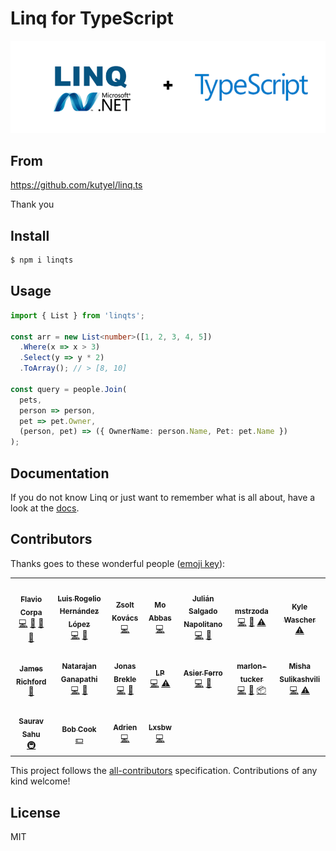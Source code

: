 # Linq for TypeScript

[![linqts](https://raw.githubusercontent.com/Lxsbw/linqts/master/linqts.png)](http://www.typescriptlang.org)

## From

https://github.com/kutyel/linq.ts

Thank you

## Install

```sh
$ npm i linqts
```

## Usage

```typescript
import { List } from 'linqts';

const arr = new List<number>([1, 2, 3, 4, 5])
  .Where(x => x > 3)
  .Select(y => y * 2)
  .ToArray(); // > [8, 10]

const query = people.Join(
  pets,
  person => person,
  pet => pet.Owner,
  (person, pet) => ({ OwnerName: person.Name, Pet: pet.Name })
);
```

## Documentation

If you do not know Linq or just want to remember what is all about, have a look at the [docs](http://kutyel.github.io/linq.ts/docs/classes/list/index.html).

## Contributors

Thanks goes to these wonderful people ([emoji key](https://github.com/kentcdodds/all-contributors#emoji-key)):

<!-- ALL-CONTRIBUTORS-LIST:START - Do not remove or modify this section -->
<!-- prettier-ignore-start -->
<!-- markdownlint-disable -->
<table>
  <tr>
    <td align="center"><a href="http://flaviocorpa.com"><img src="https://avatars0.githubusercontent.com/u/5127501?v=3?s=100" width="100px;" alt=""/><br /><sub><b>Flavio Corpa</b></sub></a><br /><a href="https://github.com/kutyel/linq.ts/commits?author=kutyel" title="Code">💻</a> <a href="#question-kutyel" title="Answering Questions">💬</a> <a href="https://github.com/kutyel/linq.ts/commits?author=kutyel" title="Documentation">📖</a> <a href="https://github.com/kutyel/linq.ts/pulls?q=is%3Apr+reviewed-by%3Akutyel" title="Reviewed Pull Requests">👀</a></td>
    <td align="center"><a href="https://github.com/Kurtz1993"><img src="https://avatars1.githubusercontent.com/u/5412470?v=3?s=100" width="100px;" alt=""/><br /><sub><b>Luis Rogelio Hernández López</b></sub></a><br /><a href="https://github.com/kutyel/linq.ts/commits?author=Kurtz1993" title="Code">💻</a> <a href="#tool-Kurtz1993" title="Tools">🔧</a></td>
    <td align="center"><a href="https://github.com/zskovacs"><img src="https://avatars3.githubusercontent.com/u/20083522?v=3?s=100" width="100px;" alt=""/><br /><sub><b>Zsolt Kovács</b></sub></a><br /><a href="https://github.com/kutyel/linq.ts/commits?author=zskovacs" title="Code">💻</a></td>
    <td align="center"><a href="https://github.com/abbasmhd"><img src="https://avatars2.githubusercontent.com/u/1510389?v=3?s=100" width="100px;" alt=""/><br /><sub><b>Mo Abbas</b></sub></a><br /><a href="https://github.com/kutyel/linq.ts/commits?author=abbasmhd" title="Code">💻</a></td>
    <td align="center"><a href="https://euipo.europa.eu/ohimportal/404"><img src="https://avatars3.githubusercontent.com/u/13154847?v=3?s=100" width="100px;" alt=""/><br /><sub><b>Julián Salgado Napolitano</b></sub></a><br /><a href="https://github.com/kutyel/linq.ts/commits?author=keropodium" title="Code">💻</a> <a href="#tool-keropodium" title="Tools">🔧</a></td>
    <td align="center"><a href="https://github.com/mstrzoda"><img src="https://avatars0.githubusercontent.com/u/22657637?v=3?s=100" width="100px;" alt=""/><br /><sub><b>mstrzoda</b></sub></a><br /><a href="https://github.com/kutyel/linq.ts/commits?author=mstrzoda" title="Code">💻</a> <a href="https://github.com/kutyel/linq.ts/issues?q=author%3Amstrzoda" title="Bug reports">🐛</a> <a href="https://github.com/kutyel/linq.ts/commits?author=mstrzoda" title="Tests">⚠️</a></td>
    <td align="center"><a href="https://github.com/Zoxive"><img src="https://avatars0.githubusercontent.com/u/124676?v=3?s=100" width="100px;" alt=""/><br /><sub><b>Kyle Wascher</b></sub></a><br /><a href="https://github.com/kutyel/linq.ts/commits?author=Zoxive" title="Tests">⚠️</a></td>
  </tr>
  <tr>
    <td align="center"><a href="https://github.com/jamesrichford"><img src="https://avatars1.githubusercontent.com/u/8244919?v=3?s=100" width="100px;" alt=""/><br /><sub><b>James Richford</b></sub></a><br /><a href="#tool-jamesrichford" title="Tools">🔧</a></td>
    <td align="center"><a href="https://in.linkedin.com/in/natarajanganapathi"><img src="https://avatars1.githubusercontent.com/u/9244766?v=3?s=100" width="100px;" alt=""/><br /><sub><b>Natarajan Ganapathi</b></sub></a><br /><a href="https://github.com/kutyel/linq.ts/commits?author=natarajanmca11" title="Code">💻</a> <a href="#tool-natarajanmca11" title="Tools">🔧</a></td>
    <td align="center"><a href="https://github.com/jbrekle"><img src="https://avatars0.githubusercontent.com/u/797614?v=3?s=100" width="100px;" alt=""/><br /><sub><b>Jonas Brekle</b></sub></a><br /><a href="https://github.com/kutyel/linq.ts/commits?author=jbrekle" title="Code">💻</a> <a href="https://github.com/kutyel/linq.ts/issues?q=author%3Ajbrekle" title="Bug reports">🐛</a></td>
    <td align="center"><a href="https://github.com/grofit"><img src="https://avatars3.githubusercontent.com/u/927201?v=4?s=100" width="100px;" alt=""/><br /><sub><b>LP</b></sub></a><br /><a href="https://github.com/kutyel/linq.ts/commits?author=grofit" title="Code">💻</a> <a href="https://github.com/kutyel/linq.ts/commits?author=grofit" title="Tests">⚠️</a></td>
    <td align="center"><a href="https://github.com/asierferro"><img src="https://avatars3.githubusercontent.com/u/1768777?v=4?s=100" width="100px;" alt=""/><br /><sub><b>Asier Ferro</b></sub></a><br /><a href="https://github.com/kutyel/linq.ts/commits?author=asierferro" title="Code">💻</a> <a href="#tool-asierferro" title="Tools">🔧</a></td>
    <td align="center"><a href="https://github.com/marlon-tucker"><img src="https://avatars2.githubusercontent.com/u/1166915?v=4?s=100" width="100px;" alt=""/><br /><sub><b>marlon-tucker</b></sub></a><br /><a href="https://github.com/kutyel/linq.ts/commits?author=marlon-tucker" title="Code">💻</a> <a href="#tool-marlon-tucker" title="Tools">🔧</a> <a href="#platform-marlon-tucker" title="Packaging/porting to new platform">📦</a></td>
    <td align="center"><a href="https://github.com/SkeletonSkelettron"><img src="https://avatars2.githubusercontent.com/u/26940527?v=4?s=100" width="100px;" alt=""/><br /><sub><b>Misha Sulikashvili</b></sub></a><br /><a href="https://github.com/kutyel/linq.ts/commits?author=SkeletonSkelettron" title="Code">💻</a> <a href="https://github.com/kutyel/linq.ts/commits?author=SkeletonSkelettron" title="Tests">⚠️</a></td>
  </tr>
  <tr>
    <td align="center"><a href="https://github.com/mrsauravsahu"><img src="https://avatars.githubusercontent.com/u/9134050?v=4?s=100" width="100px;" alt=""/><br /><sub><b>Saurav Sahu</b></sub></a><br /><a href="#infra-mrsauravsahu" title="Infrastructure (Hosting, Build-Tools, etc)">🚇</a></td>
    <td align="center"><a href="https://github.com/typescriptbob"><img src="https://avatars.githubusercontent.com/u/57693517?v=4?s=100" width="100px;" alt=""/><br /><sub><b>Bob Cook</b></sub></a><br /><a href="#financial-typescriptbob" title="Financial">💵</a></td>
    <td align="center"><a href="http://www.adrienrichard.com/"><img src="https://avatars.githubusercontent.com/u/25491408?v=4?s=100" width="100px;" alt=""/><br /><sub><b>Adrien</b></sub></a><br /><a href="https://github.com/kutyel/linq.ts/commits?author=Mrgove10" title="Code">💻</a></td>
    <td align="center"><a href="https://github.com/Lxsbw/"><img src="https://avatars.githubusercontent.com/u/34436976?v=4" width="100px;" alt=""/><br /><sub><b>Lxsbw</b></sub></a><br /><a href="https://github.com/Lxsbw/linqts/commits?author=Lxsbw" title="Code">💻</a></td>
  </tr>
</table>

<!-- markdownlint-restore -->
<!-- prettier-ignore-end -->

<!-- ALL-CONTRIBUTORS-LIST:END -->

This project follows the [all-contributors](https://github.com/kentcdodds/all-contributors) specification. Contributions of any kind welcome!

## License

MIT

